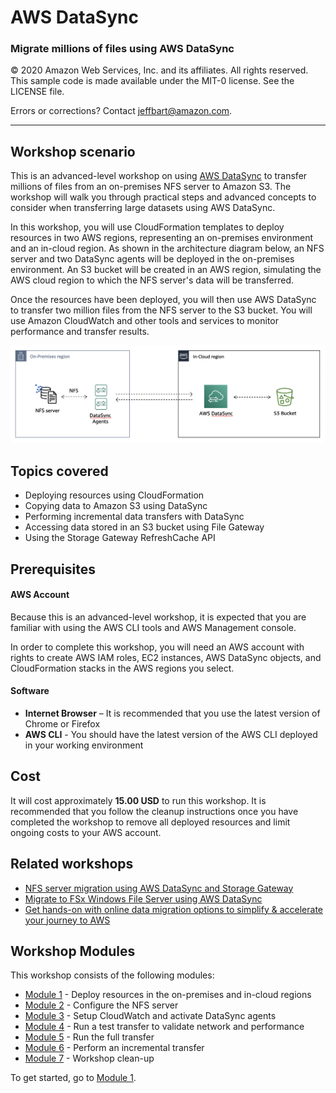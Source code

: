 # **AWS DataSync**

### Migrate millions of files using AWS DataSync

© 2020 Amazon Web Services, Inc. and its affiliates. All rights reserved.
This sample code is made available under the MIT-0 license. See the LICENSE file.

Errors or corrections? Contact [jeffbart@amazon.com](mailto:jeffbart@amazon.com).

---

## Workshop scenario

This is an advanced-level workshop on using [AWS DataSync](https://aws.amazon.com/datasync/)
to transfer millions of files from an on-premises NFS server to Amazon S3.  The workshop
will walk you through practical steps and advanced concepts to consider when transferring large
datasets using AWS DataSync.

In this workshop, you will use CloudFormation templates to deploy resources in two
AWS regions, representing an on-premises environment and an in-cloud region. As shown
in the architecture diagram below, an NFS server and two DataSync agents will be deployed
in the on-premises environment.  An S3 bucket will be created in an AWS region, simulating
the AWS cloud region to which the NFS server&#39;s data will be transferred.

Once the resources have been deployed, you will then use AWS DataSync to transfer
two million files from the NFS server to the S3 bucket.  You will use Amazon CloudWatch
and other tools and services to monitor performance and transfer results.

![](images/fullarch.png)

## Topics covered

- Deploying resources using CloudFormation
- Copying data to Amazon S3 using DataSync
- Performing incremental data transfers with DataSync
- Accessing data stored in an S3 bucket using File Gateway
- Using the Storage Gateway RefreshCache API

## Prerequisites

#### AWS Account

Because this is an advanced-level workshop, it is expected that you are familiar with using the AWS CLI tools and AWS Management console.

In order to complete this workshop, you will need an AWS account with rights to create AWS IAM roles, EC2 instances, AWS DataSync objects, and CloudFormation stacks in the AWS regions you select.

#### Software

- **Internet Browser**  – It is recommended that you use the latest version of Chrome or Firefox
- **AWS CLI** - You should have the latest version of the AWS CLI deployed in your working environment

## Cost

It will cost approximately **15.00 USD** to run this workshop.  It is recommended that you follow the cleanup instructions once you have completed the workshop to remove all deployed resources and limit ongoing costs to your AWS account.

## Related workshops

- [NFS server migration using AWS DataSync and Storage Gateway](https://github.com/aws-samples/aws-datasync-migration-workshop/blob/master/workshops/nfs-migration)
- [Migrate to FSx Windows File Server using AWS DataSync](https://github.com/aws-samples/aws-datasync-fsx-windows-migration)
- [Get hands-on with online data migration options to simplify & accelerate your journey to AWS](https://github.com/aws-samples/aws-online-data-migration-workshop)

## Workshop Modules

This workshop consists of the following modules:

- [Module 1](/workshops/nfs-million-files/module1) - Deploy resources in the on-premises and in-cloud regions
- [Module 2](/workshops/nfs-million-files/module2) - Configure the NFS server
- [Module 3](/workshops/nfs-million-files/module3) - Setup CloudWatch and activate DataSync agents
- [Module 4](/workshops/nfs-million-files/module4) - Run a test transfer to validate network and performance
- [Module 5](/workshops/nfs-million-files/module5) - Run the full transfer
- [Module 6](/workshops/nfs-million-files/module6) - Perform an incremental transfer
- [Module 7](/workshops/nfs-million-files/module7) - Workshop clean-up

To get started, go to [Module 1](/workshops/nfs-million-files/module1).
